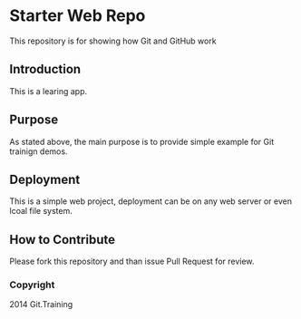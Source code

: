# Starter Web Repo

This repository is for showing how Git and GitHub work

## Introduction

This is a learing app.

## Purpose

As stated above, the main purpose is to provide simple example for Git trainign demos.

## Deployment

This is a simple web project, deployment can be on any web server or even lcoal file system.

## How to Contribute

Please fork this repository and than issue Pull Request for review.

### Copyright

2014 Git.Training
